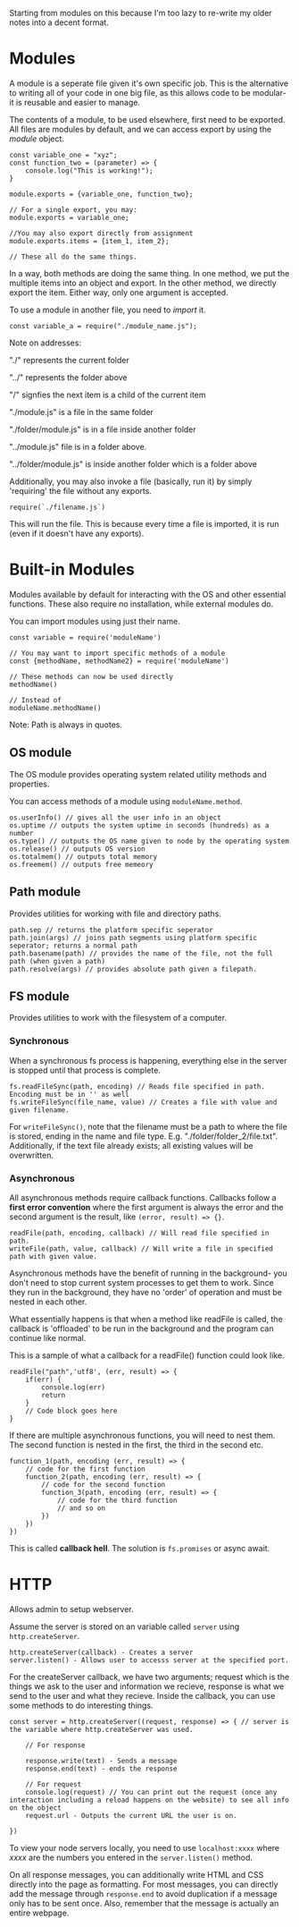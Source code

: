 Starting from modules on this because I'm too lazy to re-write my older notes into a decent format.

# Modules
A module is a seperate file given it's own specific job. This is the alternative to writing all of your code in one big file, as this allows code to be modular- it is reusable and easier to manage.

The contents of a module, to be used elsewhere, first need to be exported. All files are modules by default, and we can access export by using the *module* object.

```node
const variable_one = "xyz";
const function_two = (parameter) => {
    console.log("This is working!");
}

module.exports = {variable_one, function_two};

// For a single export, you may:
module.exports = variable_one;

//You may also export directly from assignment
module.exports.items = {item_1, item_2};

// These all do the same things.
```

In a way, both methods are doing the same thing. In one method, we put the multiple items into an object and export. In the other method, we directly export the item. Either way, only one argument is accepted.

To use a module in another file, you need to *import* it. 

```node
const variable_a = require("./module_name.js");
```

Note on addresses:

"./" represents the current folder

"../" represents the folder above

"/" signfies the next item is a child of the current item

"./module.js" is a file in the same folder

"./folder/module.js" is in a file inside another folder

"../module.js" file is in a folder above.

"../folder/module.js" is inside another folder which is a folder above


Additionally, you may also invoke a file (basically, run it) by simply 'requiring' the file without any exports.

```node
require(`./filename.js`)
```

This will run the file. This is because every time a file is imported, it is run (even if it doesn't have any exports). 

# Built-in Modules

Modules available by default for interacting with the OS and other essential functions. These also require no installation, while external modules do.

You can import modules using just their name.
```node
const variable = require('moduleName')

// You may want to import specific methods of a module
const {methodName, methodName2} = require('moduleName')

// These methods can now be used directly
methodName()

// Instead of 
moduleName.methodName()
```

Note: Path is always in quotes.

## OS module

The OS module provides operating system related utility methods and properties.

You can access methods of a module using `moduleName.method`.

```node
os.userInfo() // gives all the user info in an object
os.uptime // outputs the system uptime in seconds (hundreds) as a number
os.type() // outputs the OS name given to node by the operating system
os.release() // outputs OS version
os.totalmem() // outputs total memory
os.freemem() // outputs free memeory
```

## Path module

Provides utilities for working with file and directory paths.

```node
path.sep // returns the platform specific seperator
path.join(args) // joins path segments using platform specific seperator; returns a normal path
path.basename(path) // provides the name of the file, not the full path (when given a path)
path.resolve(args) // provides absolute path given a filepath.
```

## FS module

Provides utilities to work with the filesystem of a computer.

### Synchronous

When a synchronous fs process is happening, everything else in the server is stopped until that process is complete.

```node
fs.readFileSync(path, encoding) // Reads file specified in path. Encoding must be in '' as well
fs.writeFileSync(file_name, value) // Creates a file with value and given filename. 
```

For `writeFileSync()`, note that the filename must be a path to where the file is stored, ending in the name and file type. E.g. "./folder/folder_2/file.txt". Additionally, if the text file already exists; all existing values will be overwritten.

### Asynchronous 

All asynchronous methods require callback functions. Callbacks follow a **first error convention** where the first argument is always the error and the second argument is the result, like `(error, result) => {}`.

```node
readFile(path, encoding, callback) // Will read file specified in path.
writeFile(path, value, callback) // Will write a file in specified path with given value.
```

Asynchronous methods have the benefit of running in the background- you don't need to stop current system processes to get them to work. Since they run in the background, they have no 'order' of operation and must be nested in each other.

What essentially happens is that when a method like readFile is called, the callback is 'offloaded' to be run in the background and the program can continue like normal.

This is a sample of what a callback for a readFile() function could look like. 

```node
readFile("path",'utf8', (err, result) => {
    if(err) {
        console.log(err)
        return
    }
    // Code block goes here
}
```

If there are multiple asynchronous functions, you will need to nest them. The second function is nested in the first, the third in the second etc.

```node
function_1(path, encoding (err, result) => {
    // code for the first function
    function_2(path, encoding (err, result) => {
        // code for the second function
        function_3(path, encoding (err, result) => {
            // code for the third function
            // and so on
        })
    })
})
```

This is called **callback hell**. The solution is `fs.promises` or async await. 

# HTTP 

Allows admin to setup webserver.

Assume the server is stored on an variable called `server` using `http.createServer`.
```node
http.createServer(callback) - Creates a server
server.listen() - Allows user to accesss server at the specified port.
```
For the createServer callback, we have two arguments; request which is the things we ask to the user and information we recieve, response is what we send to the user and what they recieve. Inside the callback, you can use some methods to do interesting things.

```node
const server = http.createServer((request, response) => { // server is the variable where http.createServer was used.

    // For response

    response.write(text) - Sends a message
    response.end(text) - ends the response

    // For request
    console.log(request) // You can print out the request (once any interaction including a reload happens on the website) to see all info on the object
    request.url - Outputs the current URL the user is on.
    
})
```

To view your node servers locally, you need to use `localhost:xxxx` where *xxxx* are the numbers you entered in the `server.listen()` method.

On all response messages, you can additionally write HTML and CSS directly into the page as formatting. For most messages, you can directly add the message through `response.end` to avoid duplication if a message only has to be sent once. Also, remember that the message is actually an entire webpage.
